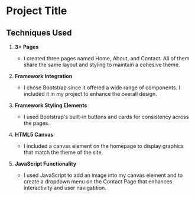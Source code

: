 # Project Title

## Techniques Used

1. **3+ Pages**  
   - I created three pages named Home, About, and Contact. All of them share the same layout and styling to maintain a cohesive theme. 

2. **Framework Integration**  
   - I chose Bootstrap since it offered a wide range of components. I included it in my project to enhance the overall design. 

3. **Framework Styling Elements**  
   - I used Bootstrap's built-in buttons and cards for consistency across the pages. 

4. **HTML5 Canvas**  
   - I included a canvas element on the homepage to display graphics that match the theme of the site. 

5. **JavaScript Functionality**  
   - I used JavaScript to add an image into my canvas element and to create a dropdown menu on the Contact Page that enhances interactivity and user navigatition. 